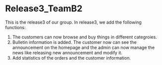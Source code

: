 # Release3_TeamB2

This is the release3 of our group.
In release3, we add the following functions:
  1. The customers can now browse and buy things in different categroies.
  2. Bulletin information is added. The customer now can see the announcement on the homepage and the admin can now manage the news like releasing new announcement and modify it.
  3. Add statistics of the orders and the customer information.
